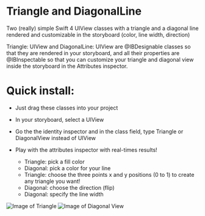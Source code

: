 # Triangle and DiagonalLine
Two (really) simple Swift 4 UIView classes with a triangle and a diagonal line rendered and customizable in the storyboard (color, line width, direction)

Triangle: UIView and DiagonalLine: UIView are @IBDesignable classes so that they are rendered in your storyboard, and all their properties are @IBInspectable so that you can customize your triangle and diagonal view inside the storyboard in the Attributes inspector.

# Quick install:
* Just drag these classes into your project
* In your storyboard, select a UIView
* Go the the identity inspector and in the class field, type Triangle or DiagonalView instead of UIView

* Play with the attributes inspector with real-times results!
  * Triangle: pick a fill color
  * Diagonal: pick a color for your line
  * Triangle: choose the three points x and y positions (0 to 1) to create any triangle you want!
  * Diagonal: choose the direction (flip)
  * Diagonal: specify the line width

![Image of Triangle](https://github.com/matvdg/Triangle/blob/master/triangle.png)
![Image of Diagonal View](https://github.com/matvdg/Triangle/blob/master/diagonal%20line.png)
